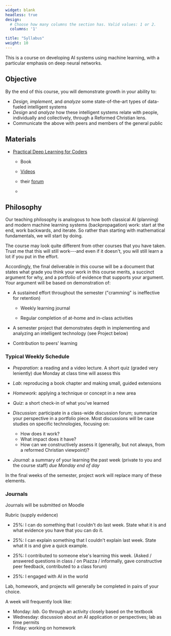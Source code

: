 ```yaml
---
widget: blank
headless: true
design:
  # Choose how many columns the section has. Valid values: 1 or 2.
  columns: '1'

title: "Syllabus"
weight: 10
---
```


This is a course on developing AI systems using machine learning, with a particular emphasis on deep neural networks.

## Objective

By the end of this course, you will demonstrate growth in your ability to:

-   *Design, implement,* and *analyze* some state-of-the-art types of data-fueled intelligent systems
-   *Design* and *analyze* how these intelligent systems relate with people, individually and collectively, through a Reformed Christian lens.
-   Communicate the above with peers and members of the general public

## Materials

-   [Practical Deep Learning for Coders](https://course.fast.ai/)

    -   Book

    -   [Videos](https://course.fast.ai/videos/?lesson=1)

    -   their [forum](https://forums.fast.ai/c/part1-v4/46)

    -   

## Philosophy

Our teaching philosophy is analogous to how both classical AI (planning) and modern machine learning systems (backpropagation) work: start at the end, work backwards, and iterate. So rather than starting with mathematical fundamentals, we will start by doing.

The course may look quite different from other courses that you have taken. Trust me that this will still work---and even if it doesn't, you will still learn a lot if you put in the effort.

Accordingly, the final deliverable in this course will be a document that states what grade you think your work in this course merits, a succinct argument for why, and a portfolio of evidence that supports your argument. Your argument will be based on demonstration of:

-   A sustained effort throughout the semester ("cramming" is ineffective for retention)

    -   Weekly learning journal

    -   Regular completion of at-home and in-class activities

-   A semester project that demonstrates depth in implementing and analyzing an intelligent technology (see Project below)

-   Contribution to peers' learning

### Typical Weekly Schedule

-   *Preparation*: a reading and a video lecture. A short quiz (graded very leniently) due Monday at class time will assess this

-   *Lab*: reproducing a book chapter and making small, guided extensions

-   *Homework*: applying a technique or concept in a new area

-   *Quiz*: a short check-in of what you've learned

-   *Discussion*: participate in a class-wide discussion forum; summarize your perspective in a portfolio piece. Most discussions will be case studies on specific technologies, focusing on:

    -   How does it work?
    -   What impact does it have?
    -   How can we constructively assess it (generally, but not always, from a reformed Christian viewpoint)?

-   *Journal*: a summary of your learning the past week (private to you and the course staff) *due Monday end of day*

In the final weeks of the semester, project work will replace many of these elements.

### Journals

Journals will be submitted on Moodle

Rubric (supply evidence)

-   25%: I can do something that I couldn't do last week. State what it is and what evidence you have that you can do it.

-   25%: I can explain something that I couldn't explain last week. State what it is and give a quick example.

-   25%: I contributed to someone else's learning this week. (Asked / answered questions in class / on Piazza / informally, gave constructive peer feedback, contributed to a class forum)

-   25%: I engaged with AI in the world

Lab, homework, and projects will generally be completed in pairs of your choice.

A week will frequently look like:

* Monday: *lab*. Go through an activity closely based on the textbook
* Wednesday: discussion about an AI application or perspectives; lab as time permits
* Friday: working on homework
